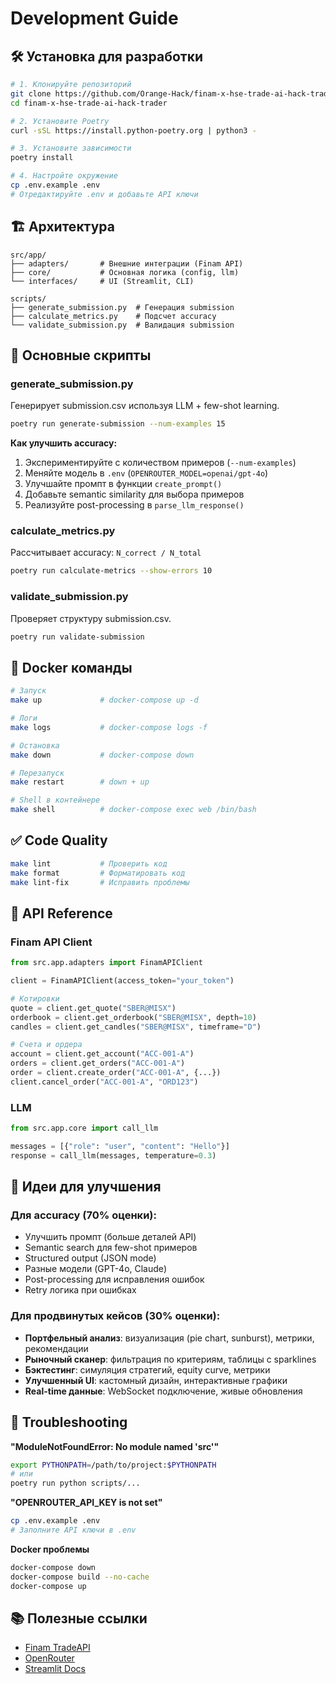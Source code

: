 # Development Guide

## 🛠 Установка для разработки

```bash
# 1. Клонируйте репозиторий
git clone https://github.com/Orange-Hack/finam-x-hse-trade-ai-hack-trader
cd finam-x-hse-trade-ai-hack-trader

# 2. Установите Poetry
curl -sSL https://install.python-poetry.org | python3 -

# 3. Установите зависимости
poetry install

# 4. Настройте окружение
cp .env.example .env
# Отредактируйте .env и добавьте API ключи
```

## 🏗 Архитектура

```
src/app/
├── adapters/       # Внешние интеграции (Finam API)
├── core/           # Основная логика (config, llm)
└── interfaces/     # UI (Streamlit, CLI)

scripts/
├── generate_submission.py  # Генерация submission
├── calculate_metrics.py    # Подсчет accuracy
└── validate_submission.py  # Валидация submission
```

## 📜 Основные скрипты

### generate_submission.py

Генерирует submission.csv используя LLM + few-shot learning.

```bash
poetry run generate-submission --num-examples 15
```

**Как улучшить accuracy:**
1. Экспериментируйте с количеством примеров (`--num-examples`)
2. Меняйте модель в `.env` (`OPENROUTER_MODEL=openai/gpt-4o`)
3. Улучшайте промпт в функции `create_prompt()`
4. Добавьте semantic similarity для выбора примеров
5. Реализуйте post-processing в `parse_llm_response()`

### calculate_metrics.py

Рассчитывает accuracy: `N_correct / N_total`

```bash
poetry run calculate-metrics --show-errors 10
```

### validate_submission.py

Проверяет структуру submission.csv.

```bash
poetry run validate-submission
```

## 🐳 Docker команды

```bash
# Запуск
make up             # docker-compose up -d

# Логи
make logs           # docker-compose logs -f

# Остановка
make down           # docker-compose down

# Перезапуск
make restart        # down + up

# Shell в контейнере
make shell          # docker-compose exec web /bin/bash
```

## ✅ Code Quality

```bash
make lint           # Проверить код
make format         # Форматировать код
make lint-fix       # Исправить проблемы
```

## 🎯 API Reference

### Finam API Client

```python
from src.app.adapters import FinamAPIClient

client = FinamAPIClient(access_token="your_token")

# Котировки
quote = client.get_quote("SBER@MISX")
orderbook = client.get_orderbook("SBER@MISX", depth=10)
candles = client.get_candles("SBER@MISX", timeframe="D")

# Счета и ордера
account = client.get_account("ACC-001-A")
orders = client.get_orders("ACC-001-A")
order = client.create_order("ACC-001-A", {...})
client.cancel_order("ACC-001-A", "ORD123")
```

### LLM

```python
from src.app.core import call_llm

messages = [{"role": "user", "content": "Hello"}]
response = call_llm(messages, temperature=0.3)
```

## 🚀 Идеи для улучшения

### Для accuracy (70% оценки):
- Улучшить промпт (больше деталей API)
- Semantic search для few-shot примеров
- Structured output (JSON mode)
- Разные модели (GPT-4o, Claude)
- Post-processing для исправления ошибок
- Retry логика при ошибках

### Для продвинутых кейсов (30% оценки):
- **Портфельный анализ**: визуализация (pie chart, sunburst), метрики, рекомендации
- **Рыночный сканер**: фильтрация по критериям, таблицы с sparklines
- **Бэктестинг**: симуляция стратегий, equity curve, метрики
- **Улучшенный UI**: кастомный дизайн, интерактивные графики
- **Real-time данные**: WebSocket подключение, живые обновления

## 🐛 Troubleshooting

**"ModuleNotFoundError: No module named 'src'"**
```bash
export PYTHONPATH=/path/to/project:$PYTHONPATH
# или
poetry run python scripts/...
```

**"OPENROUTER_API_KEY is not set"**
```bash
cp .env.example .env
# Заполните API ключи в .env
```

**Docker проблемы**
```bash
docker-compose down
docker-compose build --no-cache
docker-compose up
```

## 📚 Полезные ссылки

- [Finam TradeAPI](https://tradeapi.finam.ru/)
- [OpenRouter](https://openrouter.ai/)
- [Streamlit Docs](https://docs.streamlit.io/)
